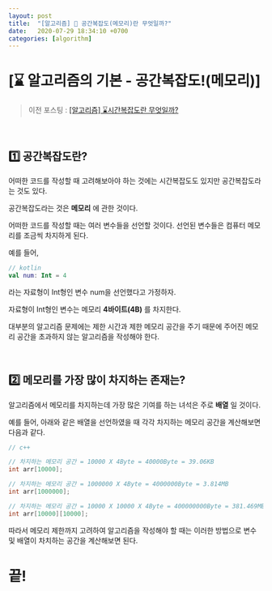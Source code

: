 ```yaml
---
layout: post
title:  "[알고리즘] 🧩 공간복잡도(메모리)란 무엇일까?"
date:   2020-07-29 18:34:10 +0700
categories: [algorithm]
---
```


# [⌛️ 알고리즘의 기본 - 공간복잡도!(메모리)]

> 이전 포스팅 : [[알고리즘] ⌛️시간복잡도란 무엇일까?](https://choheeis.github.io/newblog//articles/2020-07/TimeComplexity)

<br>

## 1️⃣ 공간복잡도란?

어떠한 코드를 작성할 때 고려해보아야 하는 것에는 시간복잡도도 있지만 공간복잡도라는 것도 있다. 

공간복잡도라는 것은 __메모리__ 에 관한 것이다.

어떠한 코드를 작성할 때는 여러 변수들을 선언할 것이다. 선언된 변수들은 컴퓨터 메모리를 조금씩 차지하게 된다.

예를 들어, 

~~~kotlin
// kotlin
val num: Int = 4
~~~

라는 자료형이 Int형인 변수 num을 선언했다고 가정하자.

자료형이 Int형인 변수는 메모리 __4바이트(4B)__ 를 차지한다.

대부분의 알고리즘 문제에는 제한 시간과 제한 메모리 공간을 주기 때문에 주어진 메모리 공간을 초과하지 않는 알고리즘을 작성해야 한다.

<br>

## 2️⃣ 메모리를 가장 많이 차지하는 존재는?

알고리즘에서 메모리를 차지하는데 가장 많은 기여를 하는 녀석은 주로 __배열__ 일 것이다.

예를 들어, 아래와 같은 배열을 선언하였을 때 각각 차지하는 메모리 공간을 계산해보면 다음과 같다.

~~~c++
// c++

// 차지하는 메모리 공간 = 10000 X 4Byte = 40000Byte = 39.06KB
int arr[10000];

// 차지하는 메모리 공간 = 1000000 X 4Byte = 4000000Byte = 3.814MB
int arr[1000000];

// 차지하는 메모리 공간 = 10000 X 10000 X 4Byte = 400000000Byte = 381.469MB
int arr[10000][10000];
~~~

따라서 메모리 제한까지 고려하여 알고리즘을 작성해야 할 때는 이러한 방법으로 변수 및 배열이 차치하는 공간을 계산해보면 된다.

# 끝!